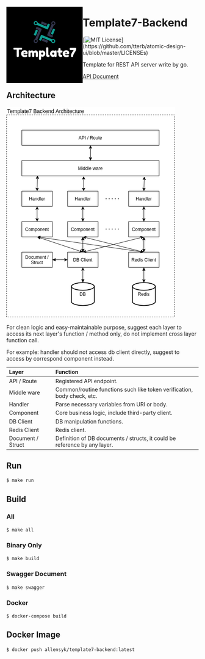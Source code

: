 <p>
  <img align="left" src="resource/readme/logo.png">
</p>

# Template7-Backend

[![MIT License](https://img.shields.io/apm/l/atomic-design-ui.svg?)](https://github.com/tterb/atomic-design-ui/blob/master/LICENSEs)

Template for REST API server write by go.

[API Document](./resource/api-documentation.pdf)

## Architecture

<p >
  <img src="resource/readme/architecture.png">
</p>

For clean logic and easy-maintainable purpose, suggest each layer to access its next layer's function / method only,
do not implement cross layer function call.

For example: handler should not access db client directly, suggest to access by correspond component instead.  

| Layer | Function |
| :--- | :--- |
| API / Route | Registered API endpoint. |
| Middle ware | Common/routine functions such like token verification, body check, etc. |
| Handler | Parse necessary variables from URI or body. |
| Component | Core business logic, include third-party client. |
| DB Client | DB manipulation functions. |
| Redis Client | Redis client. |
| Document / Struct | Definition of DB documents / structs, it could be reference by any layer. |


## Run
```
$ make run
```

## Build

### All
```
$ make all 
```

### Binary Only
```
$ make build
```

### Swagger Document
```
$ make swagger
```

### Docker
```
$ docker-compose build
```

## Docker Image

```
$ docker push allensyk/template7-backend:latest
```
